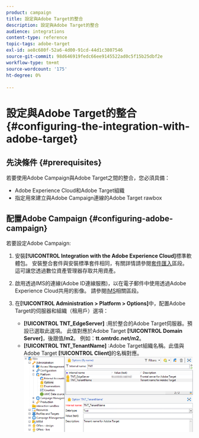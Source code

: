 ```yaml
---
product: campaign
title: 設定與Adobe Target的整合
description: 設定與Adobe Target的整合
audience: integrations
content-type: reference
topic-tags: adobe-target
exl-id: ae8c680f-52a6-4d00-91cd-44d1c3807546
source-git-commit: 98d646919fedc66ee9145522ad0c5f15b25dbf2e
workflow-type: tm+mt
source-wordcount: '175'
ht-degree: 0%

---
```


# 設定與Adobe Target的整合{#configuring-the-integration-with-adobe-target}

## 先決條件 {#prerequisites}

若要使用Adobe Campaign與Adobe Target之間的整合，您必須具備：

* Adobe Experience Cloud和Adobe Target組織
* 指定用來建立與Adobe Campaign連線的Adobe Target rawbox

## 配置Adobe Campaign {#configuring-adobe-campaign}

若要設定Adobe Campaign:

1. 安裝&#x200B;**[!UICONTROL Integration with the Adobe Experience Cloud]**&#x200B;標準軟體包。 安裝整合套件與安裝標準套件相同，有關詳情請參閱[套件匯入](../../platform/using/working-with-data-packages.md#importing-packages)區段。 這可讓您透過數位資產管理器存取共用資產。
1. 啟用透過IMS的連線(Adobe ID連線服務)，以在電子郵件中使用透過Adobe Experience Cloud共用的影像。 請參閱[IMS](../../integrations/using/about-adobe-id.md)相關區段。
1. 在&#x200B;**[!UICONTROL Administration > Platform > Options]**&#x200B;中，配置Adobe Target的伺服器和組織（租用戶）選項：

   * **[!UICONTROL TNT_EdgeServer]** :用於整合的Adobe Target伺服器。預設已選取此選項。 此值對應於Adobe Target **[!UICONTROL Domain Server]**，後跟值&#x200B;**/m2**。 例如：**tt.omtrdc.net/m2**。
   * **[!UICONTROL TNT_TenantName]** :Adobe Target組織名稱。此值與Adobe Target **[!UICONTROL Client]**&#x200B;的名稱對應。
   ![](assets/tar_options.png)

